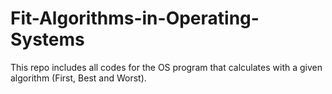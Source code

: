 # Fit-Algorithms-in-Operating-Systems
This repo includes all codes for the OS program that calculates with a given algorithm (First, Best and Worst).

